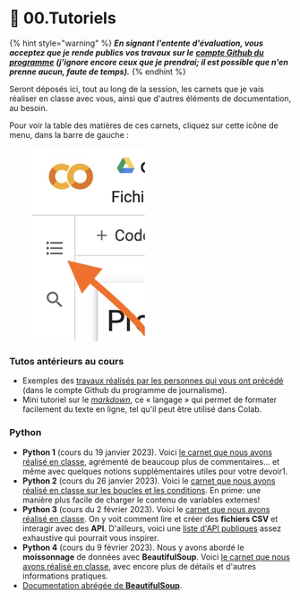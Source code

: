 # 🚸 00.Tutoriels

{% hint style="warning" %}
_**En signant l'entente d'évaluation, vous acceptez que je rende publics vos travaux sur le**_ [_**compte Github du programme**_](https://github.com/Journalisme-UQAM) _**(j'ignore encore ceux que je prendrai; il est possible que n'en prenne aucun, faute de temps).**_
{% endhint %}

Seront déposés ici, tout au long de la session, les carnets que je vais réaliser en classe avec vous, ainsi que d'autres éléments de documentation, au besoin.

Pour voir la table des matières de ces carnets, cliquez sur cette icône de menu, dans la barre de gauche :

<figure><img src="../.gitbook/assets/sommaire1.jpg" alt=""><figcaption></figcaption></figure>

### Tutos antérieurs au cours

* Exemples des [travaux réalisés par les personnes qui vous ont précédé](https://github.com/Journalisme-UQAM/) (dans le compte Github du programme de journalisme).
* Mini tutoriel sur le [_markdown_](https://colab.research.google.com/drive/1nQf6fBVpfhkJxOMGJw\_9G1lwwZBxdczU?usp=sharing), ce « langage » qui permet de formater facilement du texte en ligne, tel qu'il peut être utilisé dans Colab.

### Python

* **Python 1** (cours du 19 janvier 2023). Voici [le carnet que nous avons réalisé en classe](https://colab.research.google.com/drive/1QG-qvMPWkyvVI5eyRwGLX-MRg0jeLEol?usp=sharing), agrémenté de beaucoup plus de commentaires... et même avec quelques notions supplémentaires utiles pour votre devoir1.
* **Python 2** (cours du 26 janvier 2023). Voici le [carnet que nous avons réalisé en classe sur les boucles et les conditions](https://colab.research.google.com/drive/1ZPH8p15kXtxke\_JsOc\_oqQBxq130z4ig?usp=sharing). En prime: une manière plus facile de charger le contenu de variables externes!
* **Python 3** (cours du 2 février 2023). Voici le [carnet que nous avons réalisé en classe](https://colab.research.google.com/drive/1lRHvJsOvq9z5fyhnnquL61lwaLFvUwvg?usp=sharing). On y voit comment lire et créer des **fichiers CSV** et interagir avec des **API**. D'ailleurs, voici une [liste d'API publiques](https://github.com/public-apis/public-apis) assez exhaustive qui pourrait vous inspirer.
* **Python 4** (cours du 9 février 2023). Nous y avons abordé le **moissonnage** de données avec **BeautifulSoup**. Voici [le carnet que nous avons réalisé en classe](https://colab.research.google.com/drive/1L2Sqf3CR\_UW9K\_lEd\_NggZU-hGok31lG?usp=sharing), avec encore plus de détails et d'autres informations pratiques.
* [Documentation abrégée de **BeautifulSoup**](http://jhroy.ca/uqam/edm5240/BeautifulSoup-DocAbregee.pdf).

